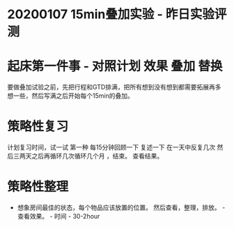 
# 20200107 15min叠加实验 - 昨日实验评测

# 起床第一件事 - 对照计划 效果 叠加 替换 

要做叠加试验之前，先把行程和GTD排满，把所有想到没有想到都需要拓展再多想一些，然后写满之后开始每个15min的叠加。

# 策略性复习 
计划复习时间，试一试 第一种 每15分钟回顾一下 复述一下  在一天中反复几次 然后三两天之后再循环几次循环几个月 ，结束。 查看结果。

# 策略性整理

- 想象房间最佳的状态，每个物品应该放置的位置。  然后查看，整理，排放。  - 查看效果。  - 时间 - 30-2hour

